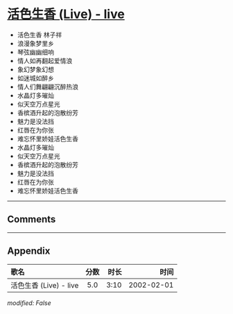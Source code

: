 # [活色生香 (Live) - live](https://music.163.com/song?id=67101)

* 活色生香 林子祥
* 浪漫象梦里乡
* 琴弦幽幽细响
* 情人如再翻起爱情浪
* 象幻梦象幻想
* 如迷城如醉乡
* 情人们舞翩翩沉醉热浪
* 水晶灯多璀灿
* 似天空万点星光
* 香槟酒升起的泡散纷芳
* 魅力是没法挡
* 红唇在为你张
* 难忘怀里娇娃活色生香
* 水晶灯多璀灿
* 似天空万点星光
* 香槟酒升起的泡散纷芳
* 魅力是没法挡
* 红唇在为你张
* 难忘怀里娇娃活色生香


---

## Comments


---

## Appendix

|歌名|分数|时长|时间|
|:---|:---:|---:|---:|
|活色生香 (Live) - live|5.0|3:10|2002-02-01

*modified: False*